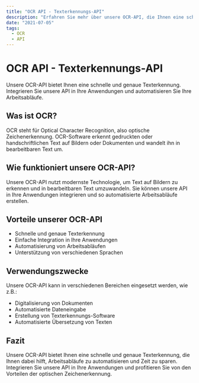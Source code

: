 ```yaml
---
title: "OCR API - Texterkennungs-API"
description: "Erfahren Sie mehr über unsere OCR-API, die Ihnen eine schnelle und genaue Texterkennung bietet. Integrieren Sie unsere API in Ihre Anwendungen und automatisieren Sie Ihre Arbeitsabläufe."
date: "2021-07-05"
tags:
  - OCR
  - API
---
```


# OCR API - Texterkennungs-API

Unsere OCR-API bietet Ihnen eine schnelle und genaue Texterkennung. Integrieren Sie unsere API in Ihre Anwendungen und automatisieren Sie Ihre Arbeitsabläufe.

## Was ist OCR?

OCR steht für Optical Character Recognition, also optische Zeichenerkennung. OCR-Software erkennt gedruckten oder handschriftlichen Text auf Bildern oder Dokumenten und wandelt ihn in bearbeitbaren Text um.

## Wie funktioniert unsere OCR-API?

Unsere OCR-API nutzt modernste Technologie, um Text auf Bildern zu erkennen und in bearbeitbaren Text umzuwandeln. Sie können unsere API in Ihre Anwendungen integrieren und so automatisierte Arbeitsabläufe erstellen.

## Vorteile unserer OCR-API

- Schnelle und genaue Texterkennung
- Einfache Integration in Ihre Anwendungen
- Automatisierung von Arbeitsabläufen
- Unterstützung von verschiedenen Sprachen

## Verwendungszwecke

Unsere OCR-API kann in verschiedenen Bereichen eingesetzt werden, wie z.B.:

- Digitalisierung von Dokumenten
- Automatisierte Dateneingabe
- Erstellung von Texterkennungs-Software
- Automatisierte Übersetzung von Texten

## Fazit

Unsere OCR-API bietet Ihnen eine schnelle und genaue Texterkennung, die Ihnen dabei hilft, Arbeitsabläufe zu automatisieren und Zeit zu sparen. Integrieren Sie unsere API in Ihre Anwendungen und profitieren Sie von den Vorteilen der optischen Zeichenerkennung.